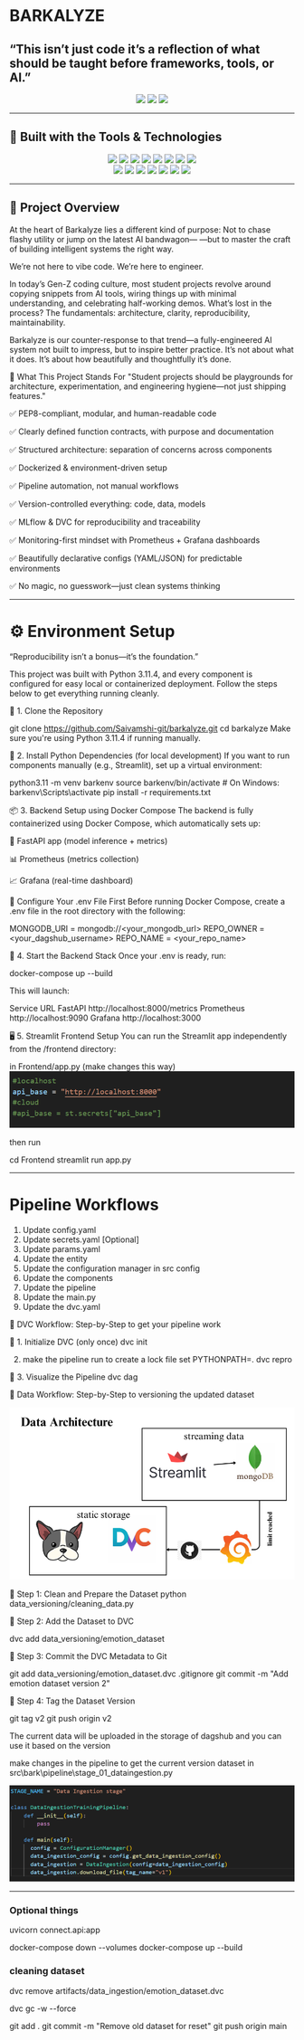 # BARKALYZE

“This isn’t just code it’s a reflection of what should be taught before frameworks, tools, or AI.”
---

<p align="center">
  <img src="https://img.shields.io/badge/last%20commit-today-brightgreen" />
  <img src="https://img.shields.io/badge/jupyter%20notebook-91.2%25-blue" />
  <img src="https://img.shields.io/badge/languages-9-blue" />
</p>

---

## 🚀 Built with the Tools & Technologies

<p align="center">

  <!-- Row 1 -->
  <img src="https://img.shields.io/badge/-Python-3776AB?logo=python&logoColor=white" />
  <img src="https://img.shields.io/badge/-FastAPI-009688?logo=fastapi&logoColor=white" />
  <img src="https://img.shields.io/badge/-Streamlit-ff4b4b?logo=streamlit&logoColor=white" />
  <img src="https://img.shields.io/badge/-TFLite-ff6f00?logo=tensorflow&logoColor=white" />
  <img src="https://img.shields.io/badge/-Prometheus-e6522c?logo=prometheus&logoColor=white" />
  <img src="https://img.shields.io/badge/-Grafana-f46800?logo=grafana&logoColor=white" />
  <img src="https://img.shields.io/badge/-MLflow-0174BF?logo=mlflow&logoColor=white" />
  <img src="https://img.shields.io/badge/-DVC-13ADC7?logo=dvc&logoColor=white" />

  <br/>

  <!-- Row 2 -->
  <img src="https://img.shields.io/badge/-MongoDB-47A248?logo=mongodb&logoColor=white" />
  <img src="https://img.shields.io/badge/-Docker-2496ED?logo=docker&logoColor=white" />
  <img src="https://img.shields.io/badge/-NumPy-013243?logo=numpy&logoColor=white" />
  <img src="https://img.shields.io/badge/-pandas-150458?logo=pandas&logoColor=white" />
  <img src="https://img.shields.io/badge/-YAML-red?logo=yaml&logoColor=white" />
  <img src="https://img.shields.io/badge/-JSON-black?logo=json&logoColor=white" />
  <img src="https://img.shields.io/badge/-Markdown-black?logo=markdown&logoColor=white" />

</p>

---



## 📘 Project Overview

At the heart of Barkalyze lies a different kind of purpose:
Not to chase flashy utility or jump on the latest AI bandwagon—
—but to master the craft of building intelligent systems the right way.

We’re not here to vibe code.
We’re here to engineer.

In today’s Gen-Z coding culture, most student projects revolve around copying snippets from AI tools, wiring things up with minimal understanding, and celebrating half-working demos. What’s lost in the process? The fundamentals: architecture, clarity, reproducibility, maintainability.

Barkalyze is our counter-response to that trend—a fully-engineered AI system not built to impress, but to inspire better practice.
It’s not about what it does. It’s about how beautifully and thoughtfully it’s done.

🎯 What This Project Stands For
"Student projects should be playgrounds for architecture, experimentation, and engineering hygiene—not just shipping features."

✅ PEP8-compliant, modular, and human-readable code

✅ Clearly defined function contracts, with purpose and documentation

✅ Structured architecture: separation of concerns across components

✅ Dockerized & environment-driven setup

✅ Pipeline automation, not manual workflows

✅ Version-controlled everything: code, data, models

✅ MLflow & DVC for reproducibility and traceability

✅ Monitoring-first mindset with Prometheus + Grafana dashboards

✅ Beautifully declarative configs (YAML/JSON) for predictable environments

✅ No magic, no guesswork—just clean systems thinking

---

# ⚙️ Environment Setup
“Reproducibility isn’t a bonus—it’s the foundation.”

This project was built with Python 3.11.4, and every component is configured for easy local or containerized deployment. Follow the steps below to get everything running cleanly.

📁 1. Clone the Repository

git clone https://github.com/Saivamshi-git/barkalyze.git
cd barkalyze
Make sure you're using Python 3.11.4 if running manually.

📄 2. Install Python Dependencies (for local development)
If you want to run components manually (e.g., Streamlit), set up a virtual environment:

python3.11 -m venv barkenv
source barkenv/bin/activate  # On Windows: barkenv\Scripts\activate
pip install -r requirements.txt


📦 3. Backend Setup using Docker Compose
The backend is fully containerized using Docker Compose, which automatically sets up:

🚀 FastAPI app (model inference + metrics)

📊 Prometheus (metrics collection)

📈 Grafana (real-time dashboard)

🔐 Configure Your .env File First
Before running Docker Compose, create a .env file in the root directory with the following:

MONGODB_URI = mongodb://<your_mongodb_url>
REPO_OWNER = <your_dagshub_username>
REPO_NAME = <your_repo_name>

🐳 4. Start the Backend Stack
Once your .env is ready, run:

docker-compose up --build

This will launch:

Service	URL
FastAPI	http://localhost:8000/metrics
Prometheus	http://localhost:9090
Grafana	http://localhost:3000

🖥 5. Streamlit Frontend Setup
You can run the Streamlit app independently from the /frontend directory:

in Frontend/app.py (make changes this way)
![Data Architecture Diagram](doc_readMe/pic3.png)

then run

cd Frontend
streamlit run app.py

---

# Pipeline Workflows
1. Update config.yaml
2. Update secrets.yaml [Optional]
3. Update params.yaml
4. Update the entity
5. Update the configuration manager in src config
6. Update the components
7. Update the pipeline
8. Update the main.py
9. Update the dvc.yaml

🔁 DVC Workflow: Step-by-Step to get your pipeline work

🧱 1. Initialize DVC (only once)
dvc init

2. make the pipeline run to create a lock file
set PYTHONPATH=.
dvc repro

🧠 3. Visualize the Pipeline
dvc dag

🔁 Data Workflow: Step-by-Step to versioning the updated dataset

![Data Architecture Diagram](doc_readMe/pic2.png)


🔹 Step 1: Clean and Prepare the Dataset
python data_versioning/cleaning_data.py

🔹 Step 2: Add the Dataset to DVC

dvc add data_versioning/emotion_dataset

🔹 Step 3: Commit the DVC Metadata to Git

git add data_versioning/emotion_dataset.dvc .gitignore
git commit -m "Add emotion dataset version 2"

🔹 Step 4: Tag the Dataset Version

git tag v2
git push origin v2

The current data will be uploaded in the storage of dagshub and you can use it based on the version

make changes in the pipeline to get the current version dataset
in src\bark\pipeline\stage_01_dataingestion.py

![make changes](doc_readMe/pic1.png)


---

### Optional things

uvicorn connect.api:app

docker-compose down --volumes
docker-compose up --build



### cleaning dataset

dvc remove artifacts/data_ingestion/emotion_dataset.dvc

dvc gc -w --force

git add .
git commit -m "Remove old dataset for reset"
git push origin main




